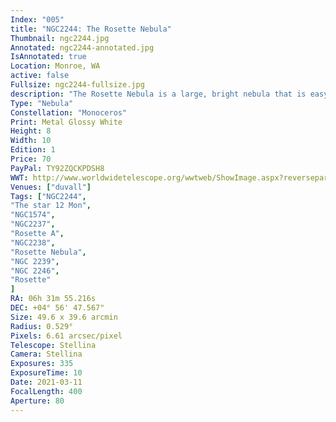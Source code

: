 ```yaml
---
Index: "005"
title: "NGC2244: The Rosette Nebula"
Thumbnail: ngc2244.jpg
Annotated: ngc2244-annotated.jpg
IsAnnotated: true
Location: Monroe, WA
active: false
Fullsize: ngc2244-fullsize.jpg
description: "The Rosette Nebula is a large, bright nebula that is easy to find near the Unicorn constellation. It's size and brightness make it a great target for 'ordinary' digital and mirrorless cameras without a telescope. This shot at a focal length of 400mm fails to capture the entire structure but zooms in on its center. NGC2244 is actually the cluster of young stars in the heart of this nebulae. It is the raditation from these stars that is responsible for ionizing the gas in NGC2237 and causing it to glow." 
Type: "Nebula"
Constellation: "Monoceros"
Print: Metal Glossy White
Height: 8
Width: 10
Edition: 1
Price: 70
PayPal: TY92ZQCKPDSH8
WWT: http://www.worldwidetelescope.org/wwtweb/ShowImage.aspx?reverseparity=False&scale=6.606681&name=ngc2244.jpg&imageurl=https://nova.astrometry.net/image/14003618&credits=Astrometry.net+User+(All+Rights+Reserved)&creditsUrl=&ra=97.984989&dec=4.964674&x=222.0&y=189.1&rotation=174.90&thumb=https://nova.astrometry.net/image/14003618
Venues: ["duvall"]
Tags: ["NGC2244",
"The star 12 Mon",
"NGC1574",
"NGC2237",
"Rosette A",
"NGC2238",
"Rosette Nebula",
"NGC 2239",
"NGC 2246",
"Rosette"
]
RA: 06h 31m 55.216s
DEC: +04° 56' 47.567"
Size: 49.6 x 39.6 arcmin
Radius: 0.529° 
Pixels: 6.61 arcsec/pixel
Telescope: Stellina
Camera: Stellina
Exposures: 335
ExposureTime: 10
Date: 2021-03-11
FocalLength: 400
Aperture: 80
---
```


